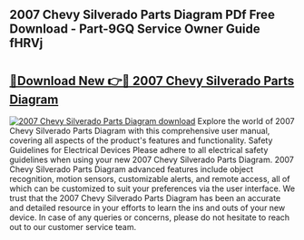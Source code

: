 ## 2007 Chevy Silverado Parts Diagram PDf Free Download - Part-9GQ Service Owner Guide fHRVj

# <h2><a href="http://dflk7c.blite.top/?on=2007+Chevy+Silverado+Parts+Diagram">🔗Download New 👉🔴 2007 Chevy Silverado Parts Diagram</a></h2>

[![2007 Chevy Silverado Parts Diagram download](https://i.imgur.com/lujVjoI.png)](http://dflk7c.blite.top/?on=2007+Chevy+Silverado+Parts+Diagram)
Explore the world of 2007 Chevy Silverado Parts Diagram with this comprehensive user manual, covering all aspects of the product's features and functionality. Safety Guidelines for Electrical Devices Please adhere to all electrical safety guidelines when using your new 2007 Chevy Silverado Parts Diagram. 2007 Chevy Silverado Parts Diagram advanced features include object recognition, motion sensors, customizable alerts, and remote access, all of which can be customized to suit your preferences via the user interface. We trust that the 2007 Chevy Silverado Parts Diagram has been an accurate and detailed resource in your efforts to learn the ins and outs of your new device. In case of any queries or concerns, please do not hesitate to reach out to our customer service team.
